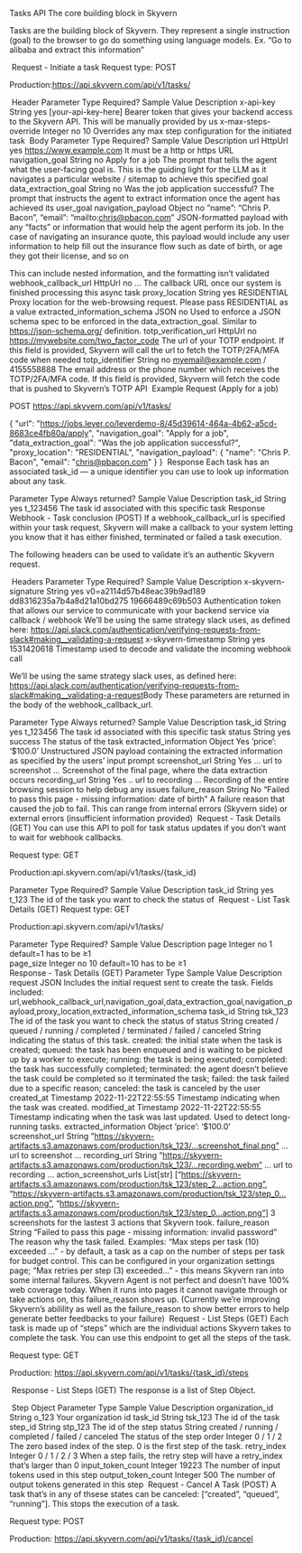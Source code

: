 Tasks API
The core building block in Skyvern

Tasks are the building block of Skyvern. They represent a single instruction (goal) to the browser to go do something using language models. Ex. “Go to alibaba and extract this information”

​
Request - Initiate a task
Request type: POST

Production:https://api.skyvern.com/api/v1/tasks/

​
Header
Parameter	Type	Required?	Sample Value	Description
x-api-key	String	yes	[your-api-key-here]	Bearer token that gives your backend access to the Skyvern API. This will be manually provided by us
x-max-steps-override	Integer	no	10	Overrides any max step configuration for the initiated task
​
Body
Parameter	Type	Required?	Sample Value	Description
url	HttpUrl	yes	https://www.example.com	It must be a http or https URL
navigation_goal	String	no	Apply for a job	The prompt that tells the agent what the user-facing goal is. This is the guiding light for the LLM as it navigates a particular website / sitemap to achieve this specified goal
data_extraction_goal	String	no	Was the job application successful?	The prompt that instructs the agent to extract information once the agent has achieved its user_goal
navigation_payload	Object	no	”name”: “Chris P. Bacon”,
“email”: “mailto:chris@pbacon.com”	JSON-formatted payload with any “facts” or information that would help the agent perform its job. In the case of navigating an insurance quote, this payload would include any user information to help fill out the insurance flow such as date of birth, or age they got their license, and so on

This can include nested information, and the formatting isn’t validated
webhook_callback_url	HttpUrl	no	…	The callback URL once our system is finished processing this async task
proxy_location	String	yes	RESIDENTIAL	Proxy location for the web-browsing request. Please pass RESIDENTIAL as a value
extracted_information_schema	JSON	no		Used to enforce a JSON schema spec to be enforced in the data_extraction_goal. Similar to https://json-schema.org/ definition.
totp_verification_url	HttpUrl	no	https://mywebsite.com/two_factor_code	The url of your TOTP endpoint. If this field is provided, Skyvern will call the url to fetch the TOTP/2FA/MFA code when needed
totp_identifier	String	no	myemail@example.com / 4155558888	The email address or the phone number which receives the TOTP/2FA/MFA code. If this field is provided, Skyvern will fetch the code that is pushed to Skyvern’s TOTP API
​
Example Request (Apply for a job)

POST https://api.skyvern.com/api/v1/tasks/ 

{
    "url": "https://jobs.lever.co/leverdemo-8/45d39614-464a-4b62-a5cd-8683ce4fb80a/apply",
    "navigation_goal": "Apply for a job",
    "data_extraction_goal": "Was the job application successful?",
    "proxy_location": "RESIDENTIAL",
    "navigation_payload": {
        "name": "Chris P. Bacon",
        "email": "chris@pbacon.com"
    }
}
​
Response
Each task has an associated task_id — a unique identifier you can use to look up information about any task.

Parameter	Type	Always returned?	Sample Value	Description
task_id	String	yes	t_123456	The task id associated with this specific task
​
Response Webhook - Task conclusion (POST)
If a webhook_callback_url is specified within your task request, Skyvern will make a callback to your system letting you know that it has either finished, terminated or failed a task execution.

The following headers can be used to validate it’s an authentic Skyvern request.

​
Headers
Parameter	Type	Required?	Sample Value	Description
x-skyvern-signature	String	yes	v0=a2114d57b48eac39b9ad189
dd8316235a7b4a8d21a10bd275
19666489c69b503	Authentication token that allows our service to communicate with your backend service via callback / webhook
We’ll be using the same strategy slack uses, as defined here: https://api.slack.com/authentication/verifying-requests-from-slack#making__validating-a-request
x-skyvern-timestamp	String	yes	1531420618	Timestamp used to decode and validate the incoming webhook call

We’ll be using the same strategy slack uses, as defined here: https://api.slack.com/authentication/verifying-requests-from-slack#making__validating-a-request
​
Body
These parameters are returned in the body of the webhook_callback_url.

Parameter	Type	Always returned?	Sample Value	Description
task_id	String	yes	t_123456	The task id associated with this specific task
status	String	yes	success	The status of the task
extracted_information	Object	Yes	’price’: ‘$100.0’	Unstructured JSON payload containing the extracted information as specified by the users’ input prompt
screenshot_url	String	Yes	… url to screenshot …	Screenshot of the final page, where the data extraction occurs
recording_url	String	Yes	.. url to recording …	Recording of the entire browsing session to help debug any issues
failure_reason	String	No	“Failed to pass this page - missing information: date of birth”	A failure reason that caused the job to fail. This can range from internal errors (Skyvern side) or external errors (insufficient information provided)
​
Request - Task Details (GET)
You can use this API to poll for task status updates if you don’t want to wait for webhook callbacks.

Request type: GET

Production:api.skyvern.com/api/v1/tasks/{task_id}

Parameter	Type	Required?	Sample Value	Description
task_id	String	yes	t_123	The id of the task you want to check the status of
​
Request - List Task Details (GET)
Request type: GET

Production:api.skyvern.com/api/v1/tasks/

Parameter	Type	Required?	Sample Value	Description
page	Integer	no	1	default=1
has to be ≥1				
page_size	Integer	no	10	default=10
has to be ≥1				
​
Response - Task Details (GET)
Parameter	Type	Sample Value	Description
request	JSON		Includes the initial request sent to create the task. Fields included: url,webhook_callback_url,navigation_goal,data_extraction_goal,navigation_payload,proxy_location,extracted_information_schema
task_id	String	tsk_123	The id of the task you want to check the status of
status	String	created / queued / running / completed / terminated / failed / canceled	String indicating the status of this task. created: the initial state when the task is created; queued: the task has been enqueued and is waiting to be picked up by a worker to execute; running: the task is being executed; completed: the task has successfully completed; terminated: the agent doesn’t believe the task could be completed so it terminated the task; failed: the task failed due to a specific reason; canceled: the task is canceled by the user
created_at	Timestamp	2022-11-22T22:55:55	Timestamp indicating when the task was created.
modified_at	Timestamp	2022-11-22T22:55:55	Timestamp indicating when the task was last updated. Used to detect long-running tasks.
extracted_information	Object	’price’: ‘$100.0’	
screenshot_url	String	”https://skyvern-artifacts.s3.amazonaws.com/production/tsk_123/…screenshot_final.png”	… url to screenshot …
recording_url	String	”https://skyvern-artifacts.s3.amazonaws.com/production/tsk_123/…recording.webm”	… url to recording …
action_screenshot_urls	List[str]	[“https://skyvern-artifacts.s3.amazonaws.com/production/tsk_123/step_2…action.png”, “https://skyvern-artifacts.s3.amazonaws.com/production/tsk_123/step_0…action.png”, “https://skyvern-artifacts.s3.amazonaws.com/production/tsk_123/step_0…action.png”]	3 screenshots for the lastest 3 actions that Skyvern took.
failure_reason	String	“Failed to pass this page - missing information: invalid password”	The reason why the task failed. Examples: “Max steps per task (10) exceeded …” - by default, a task as a cap on the number of steps per task for budget control. This can be configured in your organization settings page; “Max retries per step (3) exceeded…” - this means Skyvern ran into some internal failures. Skyvern Agent is not perfect and doesn’t have 100% web coverage today. When it runs into pages it cannot navigate through or take actions on, this failure_reason shows up. (Currently we’re improving Skyvern’s abilility as well as the failure_reason to show better errors to help generate better feedbacks to your failure)
​
Request - List Steps (GET)
Each task is made up of “steps” which are the individual actions Skyvern takes to complete the task. You can use this endpoint to get all the steps of the task.

Request type: GET

Production: https://api.skyvern.com/api/v1/tasks/{task_id}/steps

​
Response - List Steps (GET)
The response is a list of Step Object.

​
Step Object
Parameter	Type	Sample Value	Description
organization_id	String	o_123	Your organization id
task_id	String	tsk_123	The id of the task
step_id	String	stp_123	The id of the step
status	String	created / running / completed / failed / canceled	The status of the step
order	Integer	0 / 1 / 2	The zero based index of the step. 0 is the first step of the task.
retry_index	Integer	0 / 1 / 2 / 3	When a step fails, the retry step will have a retry_index that’s larger than 0
input_token_count	Integer	19223	The number of input tokens used in this step
output_token_count	Integer	500	The number of output tokens generated in this step
​
Request - Cancel A Task (POST)
A task that’s in any of thsese states can be canceled: [“created”, “queued”, “running”]. This stops the execution of a task.

Request type: POST

Production: https://api.skyvern.com/api/v1/tasks/{task_id}/cancel